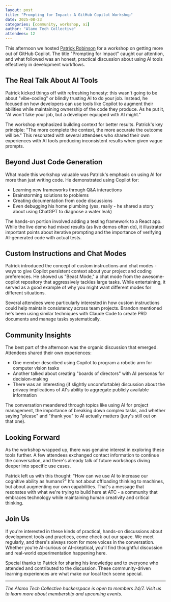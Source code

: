 ```yaml
---
layout: post
title: "Prompting for Impact: A GitHub Copilot Workshop"
date: 2025-08-23
categories: [community, workshop, ai]
author: "Alamo Tech Collective"
attendees: 12
---
```


This afternoon we hosted [Patrick Robinson](https://www.linkedin.com/in/patrick-robinson-dev/) for a workshop on getting more out of GitHub Copilot. The title "Prompting for Impact" caught our attention, and what followed was an honest, practical discussion about using AI tools effectively in development workflows.

## The Real Talk About AI Tools

Patrick kicked things off with refreshing honesty: this wasn't going to be about "vibe-coding" or blindly trusting AI to do your job. Instead, he focused on how developers can use tools like Copilot to augment their abilities while maintaining ownership of the code they produce. As he put it, "AI won't take your job, but a developer equipped with AI might."

The workshop emphasized building context for better results. Patrick's key principle: "The more complete the context, the more accurate the outcome will be." This resonated with several attendees who shared their own experiences with AI tools producing inconsistent results when given vague prompts.

## Beyond Just Code Generation

What made this workshop valuable was Patrick's emphasis on using AI for more than just writing code. He demonstrated using Copilot for:

- Learning new frameworks through Q&A interactions
- Brainstorming solutions to problems
- Creating documentation from code discussions
- Even debugging his home plumbing (yes, really - he shared a story about using ChatGPT to diagnose a water leak)

The hands-on portion involved adding a testing framework to a React app. While the live demo had mixed results (as live demos often do), it illustrated important points about iterative prompting and the importance of verifying AI-generated code with actual tests.

## Custom Instructions and Chat Modes

Patrick introduced the concept of custom instructions and chat modes - ways to give Copilot persistent context about your project and coding preferences. He showed us "Beast Mode," a chat mode from the awesome-copilot repository that aggressively tackles large tasks. While entertaining, it served as a good example of why you might want different modes for different situations.

Several attendees were particularly interested in how custom instructions could help maintain consistency across team projects. Brandon mentioned he's been using similar techniques with Claude Code to create PRD documents and manage tasks systematically.

## Community Insights

The best part of the afternoon was the organic discussion that emerged. Attendees shared their own experiences:

- One member described using Copilot to program a robotic arm for computer vision tasks
- Another talked about creating "boards of directors" with AI personas for decision-making
- There was an interesting (if slightly uncomfortable) discussion about the privacy implications of AI's ability to aggregate publicly available information

The conversation meandered through topics like using AI for project management, the importance of breaking down complex tasks, and whether saying "please" and "thank you" to AI actually matters (jury's still out on that one).

## Looking Forward

As the workshop wrapped up, there was genuine interest in exploring these tools further. A few attendees exchanged contact information to continue the conversation, and there's already talk of future workshops diving deeper into specific use cases.

Patrick left us with this thought: "How can we use AI to increase our cognitive ability as humans?" It's not about offloading thinking to machines, but about augmenting our own capabilities. That's a message that resonates with what we're trying to build here at ATC - a community that embraces technology while maintaining human creativity and critical thinking.

## Join Us

If you're interested in these kinds of practical, hands-on discussions about development tools and practices, come check out our space. We meet regularly, and there's always room for more voices in the conversation. Whether you're AI-curious or AI-skeptical, you'll find thoughtful discussion and real-world experimentation happening here.

Special thanks to Patrick for sharing his knowledge and to everyone who attended and contributed to the discussion. These community-driven learning experiences are what make our local tech scene special.

---

*The Alamo Tech Collective hackerspace is open to members 24/7. Visit us to learn more about membership and upcoming events.*
